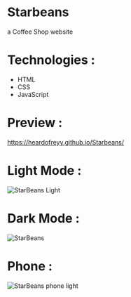 # Starbeans

a Coffee Shop website 

# Technologies : 

- HTML 
- CSS
- JavaScript

# Preview : 
https://heardofreyy.github.io/Starbeans/ 

# Light Mode :
![StarBeans Light](https://user-images.githubusercontent.com/85818002/229987905-f1ccfa4f-c9f5-48d3-aeaa-a8fb325077ce.png)

# Dark Mode :
![StarBeans](https://user-images.githubusercontent.com/85818002/229987563-5d95b641-42ea-4118-83e9-3e6f1e53f60b.png)

# Phone : 
![StarBeans phone light](https://user-images.githubusercontent.com/85818002/229989850-22ec7796-2f5b-4f6d-920f-b129a9bb95d1.png)
